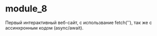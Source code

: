 # module_8
Первый интерактивный веб-сайт, с использвание fetch(''), так же с ассинхронным кодом (async/await).
